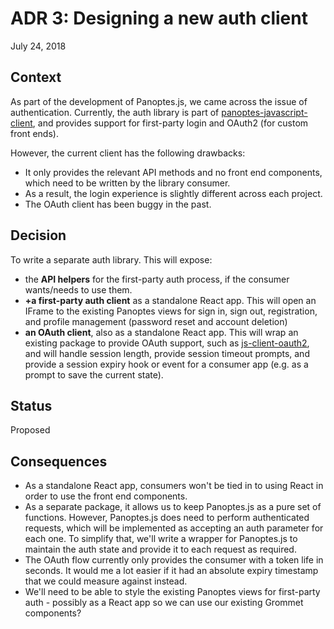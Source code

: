 # ADR 3: Designing a new auth client

July 24, 2018

## Context

As part of the development of Panoptes.js, we came across the issue of authentication. Currently, the auth library is part of [panoptes-javascript-client](https://github.com/zooniverse/panoptes-javascript-client), and provides support for first-party login and OAuth2 (for custom front ends).

However, the current client has the following drawbacks:

- It only provides the relevant API methods and no front end components, which need to be written by the library consumer.
- As a result, the login experience is slightly different across each project.
- The OAuth client has been buggy in the past.

## Decision

To write a separate auth library. This will expose:

- the __API helpers__ for the first-party auth process, if the consumer wants/needs to use them.
- __+a first-party auth client__ as a standalone React app. This will open an IFrame to the existing Panoptes views for sign in, sign out, registration, and profile management (password reset and account deletion)
- __an OAuth client__, also as a standalone React app. This will wrap an existing package to provide OAuth support, such as [js-client-oauth2](https://github.com/mulesoft/js-client-oauth2), and will handle session length, provide session timeout prompts, and provide a session expiry hook or event for a consumer app (e.g. as a prompt to save the current state).

## Status

Proposed

## Consequences

- As a standalone React app, consumers won't be tied in to using React in order to use the front end components.
- As a separate package, it allows us to keep Panoptes.js as a pure set of functions. However, Panoptes.js does need to perform authenticated requests, which will be implemented as accepting an auth parameter for each one. To simplify that, we'll write a wrapper for Panoptes.js to maintain the auth state and provide it to each request as required.
- The OAuth flow currently only provides the consumer with a token life in seconds. It would me a lot easier if it had an absolute expiry timestamp that we could measure against instead.
- We'll need to be able to style the existing Panoptes views for first-party auth - possibly as a React app so we can use our existing Grommet components?
